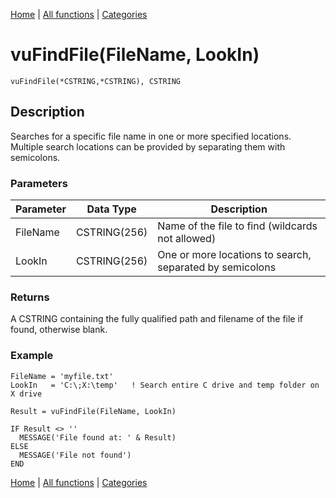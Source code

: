 [Home](../index.md) | [All functions](index.md) | [Categories](../categories/index.md)

# vuFindFile(FileName, LookIn)

```Prototype
vuFindFile(*CSTRING,*CSTRING), CSTRING
```


## Description
Searches for a specific file name in one or more specified locations. Multiple search locations can be provided by separating them with semicolons.

### Parameters

| Parameter | Data Type    | Description                                                   |
|-----------|--------------|---------------------------------------------------------------|
| FileName  | CSTRING(256) | Name of the file to find (wildcards not allowed)              |
| LookIn    | CSTRING(256) | One or more locations to search, separated by semicolons      |

### Returns
A CSTRING containing the fully qualified path and filename of the file if found, otherwise blank.

### Example

```Clarion
FileName = 'myfile.txt'
LookIn   = 'C:\;X:\temp'   ! Search entire C drive and temp folder on X drive

Result = vuFindFile(FileName, LookIn)

IF Result <> ''
  MESSAGE('File found at: ' & Result)
ELSE
  MESSAGE('File not found')
END
```

[Home](../index.md) | [All functions](index.md) | [Categories](../categories/index.md)
